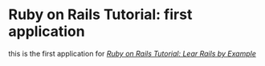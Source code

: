 # Ruby on Rails Tutorial: first application

this is the first application for [*Ruby on Rails Tutorial: Lear Rails by Example*](http://railstutorial.org/)